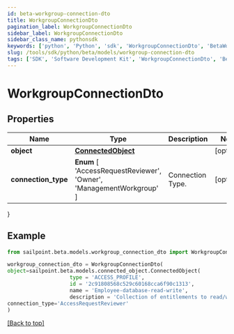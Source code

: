 ```yaml
---
id: beta-workgroup-connection-dto
title: WorkgroupConnectionDto
pagination_label: WorkgroupConnectionDto
sidebar_label: WorkgroupConnectionDto
sidebar_class_name: pythonsdk
keywords: ['python', 'Python', 'sdk', 'WorkgroupConnectionDto', 'BetaWorkgroupConnectionDto'] 
slug: /tools/sdk/python/beta/models/workgroup-connection-dto
tags: ['SDK', 'Software Development Kit', 'WorkgroupConnectionDto', 'BetaWorkgroupConnectionDto']
---
```


# WorkgroupConnectionDto


## Properties

Name | Type | Description | Notes
------------ | ------------- | ------------- | -------------
**object** | [**ConnectedObject**](connected-object) |  | [optional] 
**connection_type** |  **Enum** [  'AccessRequestReviewer',    'Owner',    'ManagementWorkgroup' ] | Connection Type. | [optional] 
}

## Example

```python
from sailpoint.beta.models.workgroup_connection_dto import WorkgroupConnectionDto

workgroup_connection_dto = WorkgroupConnectionDto(
object=sailpoint.beta.models.connected_object.ConnectedObject(
                    type = 'ACCESS_PROFILE', 
                    id = '2c91808568c529c60168cca6f90c1313', 
                    name = 'Employee-database-read-write', 
                    description = 'Collection of entitlements to read/write the employee database.', ),
connection_type='AccessRequestReviewer'
)

```
[[Back to top]](#) 

